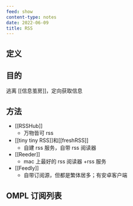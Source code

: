 ```yaml
---
feed: show
content-type: notes
date: 2022-06-09
title: RSS
---
```


## 定义

## 目的

逃离 [[信息茧房]]，定向获取信息

## 方法

- [[RSSHub]]
	- 万物皆可 rss
- [[tiny tiny RSS]]和[[freshRSS]]
	- 自建 rss 服务，自带 rss 阅读器
- [[Reeder]]
	- mac 上最好的 rss 阅读器 +rss 服务
- [[Feedly]]
	- 自带订阅源，但都是繁体居多；有安卓客户端

## OMPL 订阅列表
